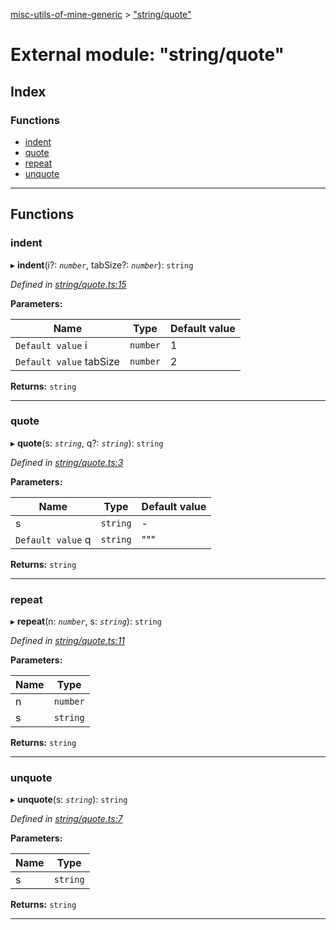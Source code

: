 [misc-utils-of-mine-generic](../README.md) > ["string/quote"](../modules/_string_quote_.md)

# External module: "string/quote"

## Index

### Functions

* [indent](_string_quote_.md#indent)
* [quote](_string_quote_.md#quote)
* [repeat](_string_quote_.md#repeat)
* [unquote](_string_quote_.md#unquote)

---

## Functions

<a id="indent"></a>

###  indent

▸ **indent**(i?: *`number`*, tabSize?: *`number`*): `string`

*Defined in [string/quote.ts:15](https://github.com/cancerberoSgx/misc-utils-of-mine/blob/5e57dba/misc-utils-of-mine-generic/src/string/quote.ts#L15)*

**Parameters:**

| Name | Type | Default value |
| ------ | ------ | ------ |
| `Default value` i | `number` | 1 |
| `Default value` tabSize | `number` | 2 |

**Returns:** `string`

___
<a id="quote"></a>

###  quote

▸ **quote**(s: *`string`*, q?: *`string`*): `string`

*Defined in [string/quote.ts:3](https://github.com/cancerberoSgx/misc-utils-of-mine/blob/5e57dba/misc-utils-of-mine-generic/src/string/quote.ts#L3)*

**Parameters:**

| Name | Type | Default value |
| ------ | ------ | ------ |
| s | `string` | - |
| `Default value` q | `string` | &quot;&quot;&quot; |

**Returns:** `string`

___
<a id="repeat"></a>

###  repeat

▸ **repeat**(n: *`number`*, s: *`string`*): `string`

*Defined in [string/quote.ts:11](https://github.com/cancerberoSgx/misc-utils-of-mine/blob/5e57dba/misc-utils-of-mine-generic/src/string/quote.ts#L11)*

**Parameters:**

| Name | Type |
| ------ | ------ |
| n | `number` |
| s | `string` |

**Returns:** `string`

___
<a id="unquote"></a>

###  unquote

▸ **unquote**(s: *`string`*): `string`

*Defined in [string/quote.ts:7](https://github.com/cancerberoSgx/misc-utils-of-mine/blob/5e57dba/misc-utils-of-mine-generic/src/string/quote.ts#L7)*

**Parameters:**

| Name | Type |
| ------ | ------ |
| s | `string` |

**Returns:** `string`

___

